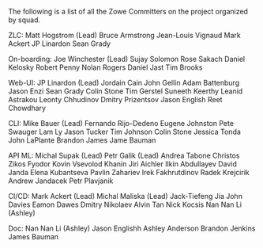 The following is a list of all the Zowe Committers on the project organized by squad.

ZLC:
Matt Hogstrom (Lead)
Bruce Armstrong
Jean-Louis Vignaud
Mark Ackert
JP Linardon
Sean Grady


On-boarding:
Joe Winchester (Lead)
Sujay Solomon
Rose Sakach
Daniel Kelosky
Robert Penny
Nolan Rogers
Daniel Jast
Tim Brooks


Web-UI:
JP Linardon (Lead)
Jordain Cain
John Gellin
Adam Battenburg
Jason Enzi
Sean Grady
Colin Stone
Tim Gerstel
Suneeth Keerthy
Leanid Astrakou
Leonty Chhudinov
Dmitry Prizentsov
Jason English
Reet Chowdhary


CLI:
Mike Bauer (Lead)
Fernando Rijo-Dedeno
Eugene Johnston
Pete Swauger
Lam Ly
Jason Tucker
Tim Johnson
Colin Stone
Jessica Tonda
John LaPlante
Brandon James
Jame Bauman


API ML:
Michal Supak (Lead)
Petr Galik (Lead)
Andrea Tabone
Christos Zikos
Fyodor Kovin
Vsevolod Khanin
Jiri Aichler
Ilkin Abdullayev
David Janda 
Elena Kubantseva
Pavlin Zahariev
Irek Fakhrutdinov
Radek Krejcirik
Andrew Jandacek
Petr Plavjanik


CI/CD:
Mark Ackert (Lead)
Michal Maliska (Lead)
Jack-Tiefeng Jia
John Davies
Eamon Dawes
Dmitry Nikolaev
Alvin Tan
Nick Kocsis
Nan Nan Li (Ashley)


Doc:
Nan Nan Li (Ashley)
Jason Englishh
Ashley Anderson
Brandon Jenkins
James Bauman
